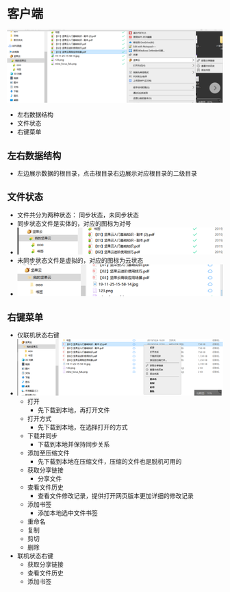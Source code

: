 # 客户端
![](https://github.com/openthos/multiwin-analysis/blob/master/multiwindow/dongpeng/Nuts/icon/home_icon1.png)
  - 左右数据结构
  - 文件状态
  - 右键菜单

## 左右数据结构
  - 左边展示数据的根目录，点击根目录右边展示对应根目录的二级目录
## 文件状态
  - 文件共分为两种状态： 同步状态，未同步状态
  - 同步状态文件是实体的，对应的图标为对号
  - ![](https://github.com/openthos/multiwin-analysis/blob/master/multiwindow/dongpeng/Nuts/icon/home_icon3.png)
  - 未同步状态文件是虚拟的，对应的图标为云状态
  - ![](https://github.com/openthos/multiwin-analysis/blob/master/multiwindow/dongpeng/Nuts/icon/home_icon2.png)
## 右键菜单
  - 仅联机状态右键
  - ![](https://github.com/openthos/multiwin-analysis/blob/master/multiwindow/dongpeng/Nuts/icon/home_icon4.png)
    - 打开
      - 先下载到本地，再打开文件
    - 打开方式
      -  先下载到本地，在选择打开的方式
    - 下载并同步
      - 下载到本地并保持同步关系
    - 添加至压缩文件
      - 先下载到本地在压缩文件，压缩的文件也是脱机可用的
    - 获取分享链接
      - 分享文件
    - 查看文件历史
      - 查看文件修改记录，提供打开网页版本更加详细的修改记录
    - 添加书签
      - 添加本地选中文件书签
    - 重命名
    - 复制
    - 剪切
    - 删除
  - 联机状态右键
    - 获取分享链接
    - 查看文件历史
    - 添加书签
